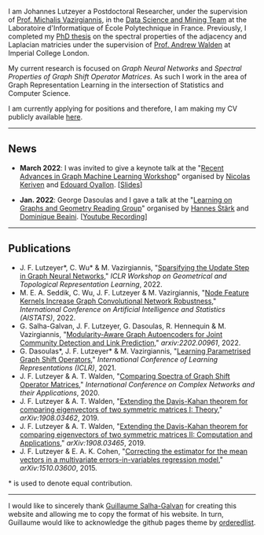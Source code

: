 I am Johannes Lutzeyer a Postdoctoral Researcher, under the supervision of <a href="https://scholar.google.fr/citations?user=aWGJYcMAAAAJ&hl=en">Prof. Michalis Vazirgiannis</a>, in the <a href="https://www.lix.polytechnique.fr/dascim/">Data Science and Mining Team</a> at the Laboratoire d'Informatique of École Polytechnique in France. Previously, I completed my <a href="https://spiral.imperial.ac.uk/bitstream/10044/1/82477/1/Lutzeyer-J-2020-PhD-Thesis.pdf">PhD thesis</a> on the spectral properties of the adjacency and Laplacian matricies under the supervision of <a href="https://scholar.google.com/citations?user=6MrDZy8AAAAJ&hl=en"> Prof. Andrew Walden</a> at Imperial College London.

My current research is focused on *Graph Neural Networks* and *Spectral Properties of Graph Shift Operator Matrices.* As such I work in the area of Graph Representation Learning in the intersection of Statistics and Computer Science. 


I am currently applying for positions and therefore, I am making my CV publicly available <a href="https://github.com/johanneslutzeyer/johanneslutzeyer.github.io/blob/main/doc/JohannesLutzeyer_AcademicCV.pdf"> here</a>.


--- 

## News

- **March 2022**: I was invited to give a keynote talk at the "<a href="https://nkeriven.github.io/gml2022/">Recent Advances in Graph Machine Learning Workshop</a>" organised by <a href="https://nkeriven.github.io/">Nicolas Keriven</a> and <a href="https://edouardoyallon.github.io/">Edouard Oyallon</a>. [<a href="https://github.com/johanneslutzeyer/johanneslutzeyer.github.io/blob/main/doc/GraphShiftOperatorsAndTheirRelevanceToGraphNeuralNetworks_handout.pdf">Slides</a>]

- **Jan. 2022**: George Dasoulas and I gave a talk at the "<a href="https://hannes-stark.com/logag-reading-group">Learning on Graphs and Geometry Reading Group</a>" organised by <a href="https://hannes-stark.com/">Hannes Stärk</a> and <a href="https://mila.quebec/en/person/dominique-beaini/">Dominique Beaini</a>. [<a href="https://www.youtube.com/watch?v=72bchdfzTMY">Youtube Recording</a>] 

---

## Publications
- J. F. Lutzeyer\*, C. Wu\* \& M. Vazirgiannis, "<a href="https://arxiv.org/pdf/2109.00909.pdf">Sparsifying the Update Step in Graph Neural Networks</a>," *ICLR Workshop on Geometrical and Topological Representation Learning*, 2022. 
- M. E. A. Seddik, C. Wu, J. F. Lutzeyer \& M. Vazirgiannis, "<a href="https://arxiv.org/pdf/2109.01785.pdf">Node Feature Kernels Increase Graph Convolutional Network Robustness</a>," *International Conference on Artificial Intelligence and Statistics (AISTATS)*, 2022.
- G. Salha-Galvan, J. F. Lutzeyer, G. Dasoulas, R. Hennequin \& M. Vazirgiannis, "<a href="https://arxiv.org/pdf/2202.00961.pdf">Modularity-Aware Graph Autoencoders for Joint Community Detection and Link Prediction</a>," *arxiv:2202.00961*, 2022.
- G. Dasoulas\*, J. F. Lutzeyer\* \& M. Vazirgiannis, "<a href="https://arxiv.org/pdf/2101.10050.pdf">Learning Parametrised Graph Shift Operators</a>," *International Conference of Learning Representations (ICLR)*, 2021. 
- J. F. Lutzeyer \& A. T. Walden, "<a href="https://spiral.imperial.ac.uk/bitstream/10044/1/82477/1/Lutzeyer-J-2020-PhD-Thesis.pdf#page=69">Comparing Spectra of Graph Shift Operator Matrices</a>," *International Conference on Complex Networks and their Applications*, 2020.
- J. F. Lutzeyer \& A. T. Walden, "<a href="https://arxiv.org/pdf/1908.03462.pdf">Extending the Davis-Kahan theorem for comparing eigenvectors of two symmetric matrices I: Theory</a>," *arXiv:1908.03462*, 2019.
- J. F. Lutzeyer \& A. T. Walden, "<a href="https://arxiv.org/pdf/1908.03465.pdf">Extending the Davis-Kahan theorem for comparing eigenvectors of two symmetric matrices II: Computation and Applications</a>," *arXiv:1908.03465*, 2019.
- J. F. Lutzeyer \& E. A. K. Cohen, "<a href="https://arxiv.org/pdf/1510.03600.pdf">Correcting the estimator for the mean vectors in a multivariate errors-in-variables regression model</a>," *arXiv:1510.03600*, 2015.

\* is used to denote equal  contribution.

---

I would like to sincerely thank <a href="https://guillaumesalhagalvan.com/">Guillaume Salha-Galvan</a> for creating this website and allowing me to copy the format of his website.  In turn, Guillaume would like to acknowledge the github pages theme by <a href="https://github.com/orderedlist">orderedlist</a>.
